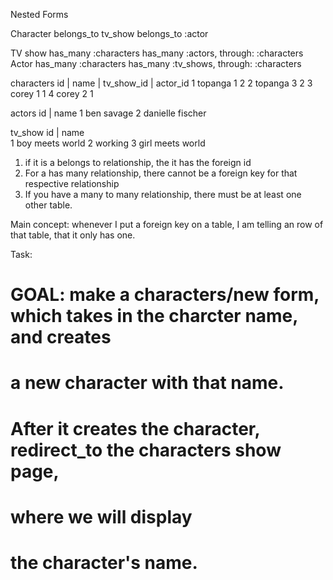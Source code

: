 Nested Forms

Character
  belongs_to tv_show
  belongs_to :actor


TV show
  has_many :characters
  has_many :actors, through: :characters
Actor
  has_many :characters
  has_many :tv_shows, through: :characters


  characters
  id | name  | tv_show_id | actor_id
  1    topanga  1             2
  2   topanga  3             2
  3    corey    1             1
  4    corey    2             1


  actors
  id | name
  1     ben savage
  2     danielle fischer

  tv_show
  id | name               
  1     boy meets world
  2     working
  3     girl meets world




1. if it is a belongs to relationship, the it has the foreign id
2. For a has many relationship, there cannot be a foreign key for that respective relationship
3. If you have a many to many relationship, there must be at least one other table.

Main concept: whenever I put a foreign key on a table, I am telling an row of that table, that it only has one.

Task:
# GOAL: make a characters/new form, which takes in the charcter name, and creates
# a new character with that name.
# After it creates the character, redirect_to the characters show page,
# where we will display
# the character's name.
